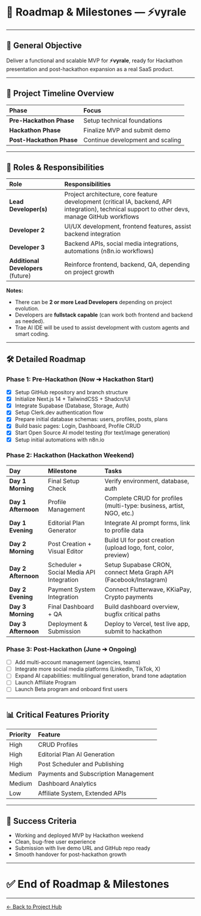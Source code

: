 # 🚀 Roadmap & Milestones — ⚡vyrale

---

## 🌟 General Objective

Deliver a functional and scalable MVP for **⚡vyrale**, ready for Hackathon presentation and post-hackathon expansion as a real SaaS product.

---

## 📅 Project Timeline Overview

| Phase                    | Focus                            |
| :----------------------- | :------------------------------- |
| **Pre-Hackathon Phase**  | Setup technical foundations      |
| **Hackathon Phase**      | Finalize MVP and submit demo     |
| **Post-Hackathon Phase** | Continue development and scaling |

---

## 💪 Roles & Responsibilities

| Role                               | Responsibilities                                                                                                                                 |
| :--------------------------------- | :----------------------------------------------------------------------------------------------------------------------------------------------- |
| **Lead Developer(s)**              | Project architecture, core feature development (critical IA, backend, API integration), technical support to other devs, manage GitHub workflows |
| **Developer 2**                    | UI/UX development, frontend features, assist backend integration                                                                                 |
| **Developer 3**                    | Backend APIs, social media integrations, automations (n8n.io workflows)                                                                          |
| **Additional Developers** (future) | Reinforce frontend, backend, QA, depending on project growth                                                                                     |

**Notes:**

- There can be **2 or more Lead Developers** depending on project evolution.
- Developers are **fullstack capable** (can work both frontend and backend as needed).
- Trae AI IDE will be used to assist development with custom agents and smart coding.

---

## 🛠 Detailed Roadmap

### Phase 1: Pre-Hackathon (Now ➔ Hackathon Start)

- [x] Setup GitHub repository and branch structure
- [x] Initialize Next.js 14 + TailwindCSS + Shadcn/UI
- [x] Integrate Supabase (Database, Storage, Auth)
- [x] Setup Clerk.dev authentication flow
- [x] Prepare initial database schemas: users, profiles, posts, plans
- [x] Build basic pages: Login, Dashboard, Profile CRUD
- [x] Start Open Source AI model testing (for text/image generation)
- [x] Setup initial automations with n8n.io

### Phase 2: Hackathon (Hackathon Weekend)

| Day                 | Milestone                                | Tasks                                                                |
| :------------------ | :--------------------------------------- | :------------------------------------------------------------------- |
| **Day 1 Morning**   | Final Setup Check                        | Verify environment, database, auth                                   |
| **Day 1 Afternoon** | Profile Management                       | Complete CRUD for profiles (multi-type: business, artist, NGO, etc.) |
| **Day 1 Evening**   | Editorial Plan Generator                 | Integrate AI prompt forms, link to profile data                      |
| **Day 2 Morning**   | Post Creation + Visual Editor            | Build UI for post creation (upload logo, font, color, preview)       |
| **Day 2 Afternoon** | Scheduler + Social Media API Integration | Setup Supabase CRON, connect Meta Graph API (Facebook/Instagram)     |
| **Day 2 Evening**   | Payment System Integration               | Connect Flutterwave, KKiaPay, Crypto payments                        |
| **Day 3 Morning**   | Final Dashboard + QA                     | Build dashboard overview, bugfix critical paths                      |
| **Day 3 Afternoon** | Deployment & Submission                  | Deploy to Vercel, test live app, submit to hackathon                 |

### Phase 3: Post-Hackathon (June ➔ Ongoing)

- [ ] Add multi-account management (agencies, teams)
- [ ] Integrate more social media platforms (LinkedIn, TikTok, X)
- [ ] Expand AI capabilities: multilingual generation, brand tone adaptation
- [ ] Launch Affiliate Program
- [ ] Launch Beta program and onboard first users

---

## 📊 Critical Features Priority

| Priority | Feature                              |
| :------- | :----------------------------------- |
| High     | CRUD Profiles                        |
| High     | Editorial Plan AI Generation         |
| High     | Post Scheduler and Publishing        |
| Medium   | Payments and Subscription Management |
| Medium   | Dashboard Analytics                  |
| Low      | Affiliate System, Extended APIs      |

---

## 🌟 Success Criteria

- Working and deployed MVP by Hackathon weekend
- Clean, bug-free user experience
- Submission with live demo URL and GitHub repo ready
- Smooth handover for post-hackathon growth

---

# ✅ End of Roadmap & Milestones

---

[← Back to Project Hub](virtual-cm-project-hub.md#L50-57)
